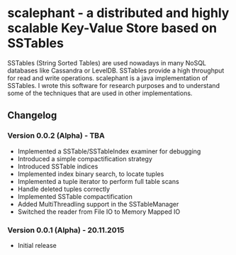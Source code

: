 # scalephant - a distributed and highly scalable Key-Value Store based on SSTables

SSTables (String Sorted Tables) are used nowadays in many NoSQL databases like Cassandra or LevelDB. SSTables provide a high throughput for read and write operations. scalephant is a java implementation of SSTables. I wrote this software for research purposes and to understand some of the techniques that are used in other implementations.

## Changelog

### Version 0.0.2 (Alpha) - TBA
- Implemented a SSTable/SSTableIndex examiner for debugging
- Introduced a simple compactification strategy
- Introduced SSTable indices  
- Implemented index binary search, to locate tuples
- Implemented a tuple iterator to perform full table scans
- Handle deleted tuples correctly 
- Implemented SSTable compactification
- Added MultiThreadling support in the SSTableManager
- Switched the reader from File IO to Memory Mapped IO

### Version 0.0.1 (Alpha) - 20.11.2015
- Initial release